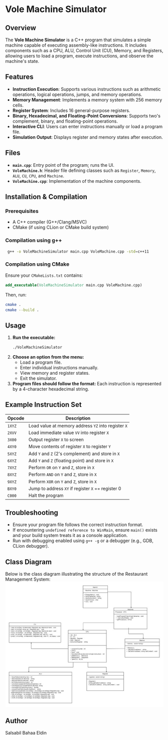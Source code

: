 # Vole Machine Simulator

## Overview
The **Vole Machine Simulator** is a C++ program that simulates a simple machine capable of executing assembly-like instructions. It includes components such as a CPU, ALU, Control Unit (CU), Memory, and Registers, allowing users to load a program, execute instructions, and observe the machine's state.

## Features
- **Instruction Execution**: Supports various instructions such as arithmetic operations, logical operations, jumps, and memory operations.
- **Memory Management**: Implements a memory system with 256 memory cells.
- **Register System**: Includes 16 general-purpose registers.
- **Binary, Hexadecimal, and Floating-Point Conversions**: Supports two's complement, binary, and floating-point operations.
- **Interactive CLI**: Users can enter instructions manually or load a program file.
- **Simulation Output**: Displays register and memory states after execution.

## Files
- **`main.cpp`**: Entry point of the program; runs the UI.
- **`VoleMachine.h`**: Header file defining classes such as `Register`, `Memory`, `ALU`, `CU`, `CPU`, and `Machine`.
- **`VoleMachine.cpp`**: Implementation of the machine components.

## Installation & Compilation
### Prerequisites
- A C++ compiler (G++/Clang/MSVC)
- CMake (if using CLion or CMake build system)

### Compilation using g++
```sh
 g++ -o VoleMachineSimulator main.cpp VoleMachine.cpp -std=c++11
```

### Compilation using CMake
Ensure your `CMakeLists.txt` contains:
```cmake
add_executable(VoleMachineSimulator main.cpp VoleMachine.cpp)
```
Then, run:
```sh
cmake .
cmake --build .
```

## Usage
1. **Run the executable:**
   ```sh
   ./VoleMachineSimulator
   ```
2. **Choose an option from the menu:**
   - Load a program file.
   - Enter individual instructions manually.
   - View memory and register states.
   - Exit the simulator.
3. **Program files should follow the format:**
   Each instruction is represented by a 4-character hexadecimal string.

## Example Instruction Set
| Opcode | Description |
|--------|-------------|
| `1XYZ` | Load value at memory address `YZ` into register `X` |
| `2XVV` | Load immediate value `VV` into register `X` |
| `3X00` | Output register `X` to screen |
| `4XY0` | Move contents of register `X` to register `Y` |
| `5XYZ` | Add `Y` and `Z` (2's complement) and store in `X` |
| `6XYZ` | Add `Y` and `Z` (floating point) and store in `X` |
| `7XYZ` | Perform `OR` on `Y` and `Z`, store in `X` |
| `8XYZ` | Perform `AND` on `Y` and `Z`, store in `X` |
| `9XYZ` | Perform `XOR` on `Y` and `Z`, store in `X` |
| `BXY0` | Jump to address `XY` if register `X` == register 0 |
| `C000` | Halt the program |

## Troubleshooting
- Ensure your program file follows the correct instruction format.
- If encountering `undefined reference to WinMain`, ensure `main()` exists and your build system treats it as a console application.
- Run with debugging enabled using `g++ -g` or a debugger (e.g., GDB, CLion debugger).

## Class Diagram

Below is the class diagram illustrating the structure of the Restaurant Management System:
![Class Diagram](Vole-Machine-Design.jpg)

## Author
Salsabil Bahaa Eldin

